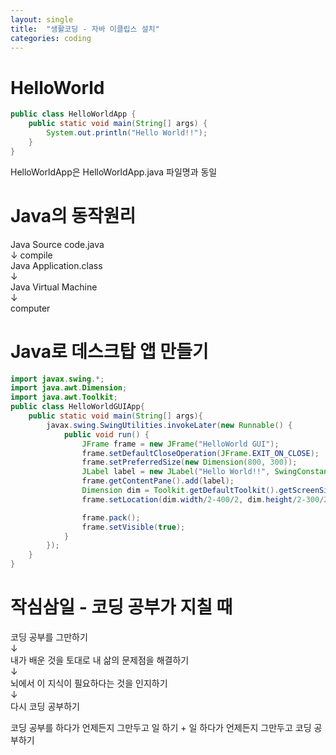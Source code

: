 ```yaml
---
layout: single
title:  "생활코딩 - 자바 이클립스 설치"
categories: coding
---
```


# HelloWorld

```java
public class HelloWorldApp {
	public static void main(String[] args) {
		System.out.println("Hello World!!");
	}
}
```

HelloWorldApp은 HelloWorldApp.java 파일명과 동일

# Java의 동작원리

Java Source code.java   
↓ compile   
Java Application.class   
↓   
Java Virtual Machine   
↓   
computer   

# Java로 데스크탑 앱 만들기

```java
import javax.swing.*;   
import java.awt.Dimension;
import java.awt.Toolkit;
public class HelloWorldGUIApp{
    public static void main(String[] args){
        javax.swing.SwingUtilities.invokeLater(new Runnable() {
            public void run() {
                JFrame frame = new JFrame("HelloWorld GUI");
                frame.setDefaultCloseOperation(JFrame.EXIT_ON_CLOSE);
                frame.setPreferredSize(new Dimension(800, 300));
                JLabel label = new JLabel("Hello World!!", SwingConstants.CENTER);
                frame.getContentPane().add(label);
                Dimension dim = Toolkit.getDefaultToolkit().getScreenSize();
                frame.setLocation(dim.width/2-400/2, dim.height/2-300/2);

                frame.pack();
                frame.setVisible(true);
            }
        });
    }
}
```


# 작심삼일 - 코딩 공부가 지칠 때

코딩 공부를 그만하기   
↓   
내가 배운 것을 토대로 내 삶의 문제점을 해결하기   
↓   
뇌에서 이 지식이 필요하다는 것을 인지하기   
↓   
다시 코딩 공부하기   
   
코딩 공부를 하다가 언제든지 그만두고 일 하기 + 일 하다가 언제든지 그만두고 코딩 공부하기

